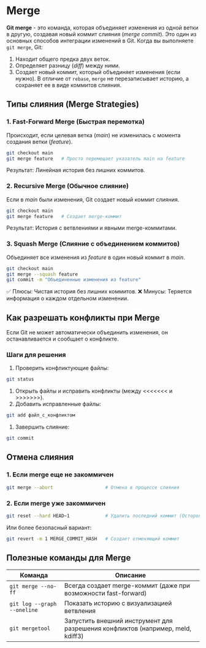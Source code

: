 # Merge
**Git merge** - это команда, которая объединяет изменения из одной ветки в другую, создавая новый коммит слияния (*merge commit*). Это один из основных способов интеграции изменений в Git.
Когда вы выполняете `git merge`, Git:
1. Находит общего предка двух веток.
2. Определяет разницу (*diff*) между ними.
3. Создает новый коммит, который объединяет изменения (если нужно).
В отличие от `rebase`, `merge` не перезаписывает историю, а сохраняет ее в виде коммитов слияния.
## Типы слияния (Merge Strategies)
### 1. Fast-Forward Merge (Быстрая перемотка)
Происходит, если целевая ветка (*main*) не изменилась с момента создания ветки (*feature*).
```bash
git checkout main
git merge feature   # Просто перемещает указатель main на feature
```
Результат: Линейная история без лишних коммитов.
### 2. Recursive Merge (Обычное слияние)
Если в *main* были изменения, Git создает новый коммит слияния.
```bash
git checkout main
git merge feature   # Создает merge-коммит
```
Результат: История с ветвлениями и явными merge-коммитами.
### 3. Squash Merge (Слияние с объединением коммитов)
Объединяет все изменения из *feature* в один новый коммит в *main*.
```bash
git checkout main
git merge --squash feature
git commit -m "Объединенные изменения из feature"
```
✅ Плюсы: Чистая история без лишних коммитов.
❌ Минусы: Теряется информация о каждом отдельном изменении.
## Как разрешать конфликты при Merge
Если Git не может автоматически объединить изменения, он останавливается и сообщает о конфликте.
### Шаги для решения
1. Проверить конфликтующие файлы:
```bash
git status
```
1. Открыть файлы и исправить конфликты (между <<<<<<< и >>>>>>>).
2. Добавить исправленные файлы:
```bash
git add файл_с_конфликтом
```
1. Завершить слияние:
```bash
git commit
```
## Отмена слияния
### 1. Если merge еще не закоммичен
```bash
git merge --abort                   # Отмена в процессе слияния
```
### 2. Если merge уже закоммичен
```bash
git reset --hard HEAD~1             # Удалить последний коммит (Осторожно!)
```
Или более безопасный вариант:
```bash
git revert -m 1 MERGE_COMMIT_HASH   # Создает отменяющий коммит
```
## Полезные команды для Merge

| Команда                     | Описание                                                                        |
| --------------------------- | ------------------------------------------------------------------------------- |
| `git merge --no-ff`         | Всегда создает merge-коммит (даже при возможности fast-forward)                 |
| `git log --graph --oneline` | Показать историю с визуализацией ветвления                                      |
| `git mergetool`             | Запустить внешний инструмент для разрешения конфликтов (например, meld, kdiff3) |
